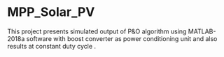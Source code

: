 # MPP_Solar_PV
This project presents simulated output of P&amp;O algorithm using MATLAB-2018a software with boost converter as power conditioning unit and also results at constant duty cycle .
